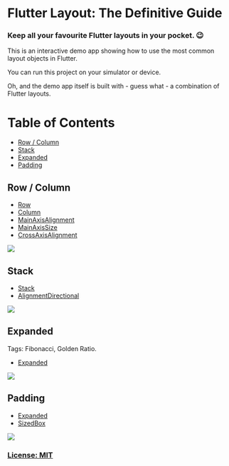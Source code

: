 # Flutter Layout: The Definitive Guide

### Keep all your favourite Flutter layouts in your pocket. 😉

This is an interactive demo app showing how to use the most common layout objects in Flutter.

You can run this project on your simulator or device. 

Oh, and the demo app itself is built with - guess what - a combination of Flutter layouts.

# Table of Contents

- [Row / Column](#row--column)
- [Stack](#stack)
- [Expanded](#expanded)
- [Padding](#padding)

## Row / Column

- [Row](https://docs.flutter.io/flutter/widgets/Row-class.html)
- [Column](https://docs.flutter.io/flutter/widgets/Column-class.html)
- [MainAxisAlignment](https://docs.flutter.io/flutter/rendering/MainAxisAlignment-class.html)
- [MainAxisSize](https://docs.flutter.io/flutter/rendering/MainAxisSize-class.html)
- [CrossAxisAlignment](https://docs.flutter.io/flutter/rendering/CrossAxisAlignment-class.html)

![](screenshots/row-column.png)

## Stack

- [Stack](https://docs.flutter.io/flutter/widgets/Stack-class.html)
- [AlignmentDirectional](https://docs.flutter.io/flutter/painting/AlignmentDirectional-class.html)

![](screenshots/stack.png)

## Expanded

Tags: Fibonacci, Golden Ratio. 

- [Expanded](https://docs.flutter.io/flutter/widgets/Expanded-class.html)

![](screenshots/expanded.png)

## Padding

- [Expanded](https://docs.flutter.io/flutter/widgets/Expanded-class.html)
- [SizedBox](https://docs.flutter.io/flutter/widgets/SizedBox-class.html)

![](screenshots/padding.png)

### [License: MIT](LICENSE.md)

